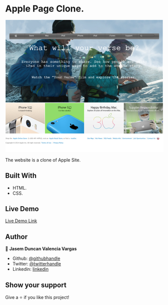 # Apple Page Clone.



![screenshot](./img/Apple-Site-Clone-by-JasemValencia.png)

The website is a clone of Apple Site.

## Built With

- HTML.
- CSS.


## Live Demo

[Live Demo Link](https://rawcdn.githack.com/JasemDuncan/appleWebsite/e1e32b0e41e08d8dca6ffb0f401bd9ab1bc5d661/index.html)



## Author

👤 **Jasem Duncan Valencia Vargas**

- Github: [@githubhandle](https://github.com/JasemDuncan)
- Twitter: [@twitterhandle](https://twitter.com/JasemValencia)
- Linkedin: [linkedin](www.linkedin.com/in/Jasem-Duncan-Valencia)



## Show your support

Give a ⭐️ if you like this project!



